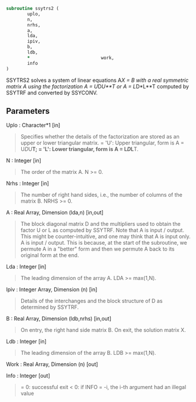 ```fortran
subroutine ssytrs2 (
		uplo,
		n,
		nrhs,
		a,
		lda,
		ipiv,
		b,
		ldb,
		*                           work,
		info
)
```

 SSYTRS2 solves a system of linear equations A*X = B with a real
 symmetric matrix A using the factorization A = U*D*U**T or
 A = L*D*L**T computed by SSYTRF and converted by SSYCONV.

## Parameters
Uplo : Character*1 [in]
> Specifies whether the details of the factorization are stored
> as an upper or lower triangular matrix.
> = 'U':  Upper triangular, form is A = U*D*U**T;
> = 'L':  Lower triangular, form is A = L*D*L**T.

N : Integer [in]
> The order of the matrix A.  N >= 0.

Nrhs : Integer [in]
> The number of right hand sides, i.e., the number of columns
> of the matrix B.  NRHS >= 0.

A : Real Array, Dimension (lda,n) [in,out]
> The block diagonal matrix D and the multipliers used to
> obtain the factor U or L as computed by SSYTRF.
> Note that A is input / output. This might be counter-intuitive,
> and one may think that A is input only. A is input / output. This
> is because, at the start of the subroutine, we permute A in a
> "better" form and then we permute A back to its original form at
> the end.

Lda : Integer [in]
> The leading dimension of the array A.  LDA >= max(1,N).

Ipiv : Integer Array, Dimension (n) [in]
> Details of the interchanges and the block structure of D
> as determined by SSYTRF.

B : Real Array, Dimension (ldb,nrhs) [in,out]
> On entry, the right hand side matrix B.
> On exit, the solution matrix X.

Ldb : Integer [in]
> The leading dimension of the array B.  LDB >= max(1,N).

Work : Real Array, Dimension (n) [out]

Info : Integer [out]
> = 0:  successful exit
> < 0:  if INFO = -i, the i-th argument had an illegal value

